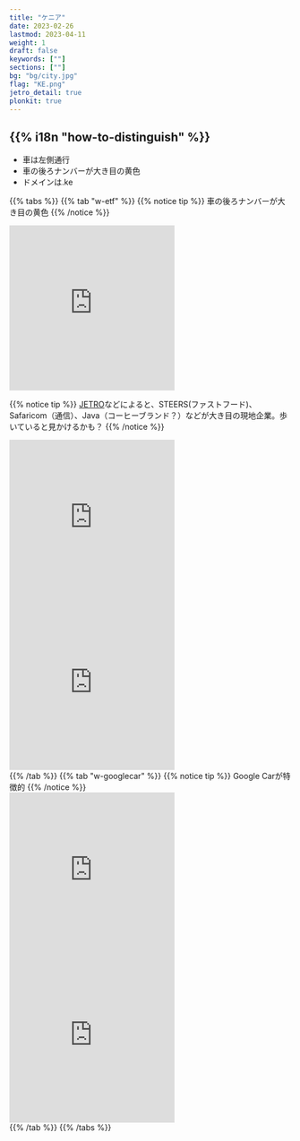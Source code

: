```yaml
---
title: "ケニア"
date: 2023-02-26
lastmod: 2023-04-11
weight: 1
draft: false
keywords: [""]
sections: [""]
bg: "bg/city.jpg"
flag: "KE.png"
jetro_detail: true
plonkit: true
---
```


<div class="main-desciption country-description">
    <h2 class="section-title">{{% i18n "how-to-distinguish" %}}</h2>
    <ul class="rule-list">
        <li>車は<span class="quiz">左側</span>通行</li>
        <li>車の後ろナンバーが<span class="quiz">大き目の黄色</span></li>
        <li>ドメインは<span class="quiz">.ke</span></li>
    </ul>
</div>

{{% tabs  %}}
{{% tab "w-etf" %}}
{{% notice tip %}}
車の後ろナンバーが大き目の黄色
{{% /notice %}}
<div class="googlemap-if">
<iframe src="https://www.google.com/maps/embed?pb=!4v1681156929947!6m8!1m7!1s_zk0DXg5G2KTHmmqajac0g!2m2!1d-1.312932447867278!2d36.82958261882765!3f185.2784271540958!4f-13.958963918602223!5f3.325193203789971" width="295" height="295" style="border:0;" allowfullscreen="" loading="lazy" referrerpolicy="no-referrer-when-downgrade"></iframe>
</div>

{{% notice tip %}}
<a href="https://www.jetro.go.jp/ext_images/_Reports/01/550ee35766919b1d/20160137_09franchise.pdf">JETRO</a>などによると、STEERS(ファストフード)、Safaricom（通信）、Java（コーヒーブランド？）などが大き目の現地企業。歩いていると見かけるかも？
{{% /notice %}}
<div class="googlemap-if">
<iframe src="https://www.google.com/maps/embed?pb=!4v1681156819029!6m8!1m7!1s_zk0DXg5G2KTHmmqajac0g!2m2!1d-1.312932447867278!2d36.82958261882765!3f344.3071636505832!4f5.597152900617999!5f3.325193203789971" width="295" height="295" style="border:0;" allowfullscreen="" loading="lazy" referrerpolicy="no-referrer-when-downgrade"></iframe>
<iframe src="https://www.google.com/maps/embed?pb=!4v1681156601869!6m8!1m7!1sFzzhfKKYdTuKuHRt91tTDw!2m2!1d-1.286406038743243!2d36.8280811193266!3f329.15201408064127!4f9.7236776257745!5f3.325193203789971" width="295" height="295" style="border:0;" allowfullscreen="" loading="lazy" referrerpolicy="no-referrer-when-downgrade"></iframe>
</div>
{{% /tab %}}
{{% tab "w-googlecar" %}}
{{% notice tip %}}
Google Carが特徴的
{{% /notice %}}
<div class="googlemap-if">
<iframe src="https://www.google.com/maps/embed?pb=!4v1681157131804!6m8!1m7!1sGOyh4xXRk_aRcxwYznvcwQ!2m2!1d-1.312968146095767!2d36.82981472799747!3f150.67865147779287!4f-20.34512092537844!5f1.3473814785954303" width="295" height="295" style="border:0;" allowfullscreen="" loading="lazy" referrerpolicy="no-referrer-when-downgrade"></iframe>
<iframe src="https://www.google.com/maps/embed?pb=!4v1682552342053!6m8!1m7!1sGWRmcUYLetMNqlrT5GImVQ!2m2!1d2.755225980074793!2d35.64334290294197!3f349.5697049206935!4f-13.6052621076158!5f1.5080392418408253" width="295" height="295" style="border:0;" allowfullscreen="" loading="lazy" referrerpolicy="no-referrer-when-downgrade"></iframe>
</div>
{{% /tab %}}
{{% /tabs %}}
